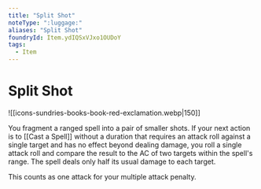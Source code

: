 ```yaml
---
title: "Split Shot"
noteType: ":luggage:"
aliases: "Split Shot"
foundryId: Item.ydIQSxVJxo1OUDoY
tags:
  - Item
---
```


# Split Shot
![[icons-sundries-books-book-red-exclamation.webp|150]]

You fragment a ranged spell into a pair of smaller shots. If your next action is to [[Cast a Spell]] without a duration that requires an attack roll against a single target and has no effect beyond dealing damage, you roll a single attack roll and compare the result to the AC of two targets within the spell's range. The spell deals only half its usual damage to each target.

This counts as one attack for your multiple attack penalty.
